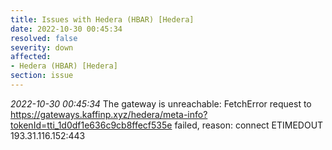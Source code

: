 ```yaml
---
title: Issues with Hedera (HBAR) [Hedera]
date: 2022-10-30 00:45:34
resolved: false
severity: down
affected:
- Hedera (HBAR) [Hedera]
section: issue
---
```


*2022-10-30 00:45:34* The gateway is unreachable: FetchError request to https://gateways.kaffinp.xyz/hedera/meta-info?tokenId=tti_1d0df1e636c9cb8ffecf535e failed, reason: connect ETIMEDOUT 193.31.116.152:443